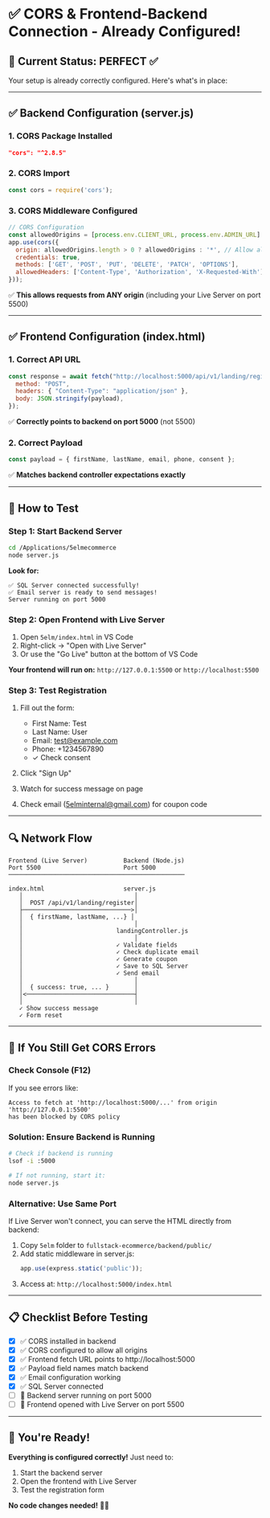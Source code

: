 # ✅ CORS & Frontend-Backend Connection - Already Configured!

## 🎯 Current Status: PERFECT ✅

Your setup is already correctly configured. Here's what's in place:

---

## ✅ Backend Configuration (server.js)

### 1. **CORS Package Installed**
```json
"cors": "^2.8.5"
```

### 2. **CORS Import**
```javascript
const cors = require('cors');
```

### 3. **CORS Middleware Configured**
```javascript
// CORS Configuration
const allowedOrigins = [process.env.CLIENT_URL, process.env.ADMIN_URL].filter(Boolean);
app.use(cors({
  origin: allowedOrigins.length > 0 ? allowedOrigins : '*', // Allow all origins if none specified
  credentials: true,
  methods: ['GET', 'POST', 'PUT', 'DELETE', 'PATCH', 'OPTIONS'],
  allowedHeaders: ['Content-Type', 'Authorization', 'X-Requested-With']
}));
```

✅ **This allows requests from ANY origin** (including your Live Server on port 5500)

---

## ✅ Frontend Configuration (index.html)

### 1. **Correct API URL**
```javascript
const response = await fetch("http://localhost:5000/api/v1/landing/register", {
  method: "POST",
  headers: { "Content-Type": "application/json" },
  body: JSON.stringify(payload),
});
```

✅ **Correctly points to backend on port 5000** (not 5500)

### 2. **Correct Payload**
```javascript
const payload = { firstName, lastName, email, phone, consent };
```

✅ **Matches backend controller expectations exactly**

---

## 🚀 How to Test

### Step 1: Start Backend Server
```bash
cd /Applications/5elmecommerce
node server.js
```

**Look for:**
```
✅ SQL Server connected successfully!
✅ Email server is ready to send messages!
Server running on port 5000
```

### Step 2: Open Frontend with Live Server
1. Open `5elm/index.html` in VS Code
2. Right-click → "Open with Live Server"
3. Or use the "Go Live" button at the bottom of VS Code

**Your frontend will run on:** `http://127.0.0.1:5500` or `http://localhost:5500`

### Step 3: Test Registration
1. Fill out the form:
   - First Name: Test
   - Last Name: User
   - Email: test@example.com
   - Phone: +1234567890
   - ✓ Check consent

2. Click "Sign Up"

3. Watch for success message on page

4. Check email (5elminternal@gmail.com) for coupon code

---

## 🔍 Network Flow

```
Frontend (Live Server)          Backend (Node.js)
Port 5500                       Port 5000
─────────────────────────────────────────────────
                                
index.html                      server.js
   │                               │
   │  POST /api/v1/landing/register│
   ├──────────────────────────────>│
   │  { firstName, lastName, ...} │
   │                               │
   │                          landingController.js
   │                               │
   │                          ✓ Validate fields
   │                          ✓ Check duplicate email
   │                          ✓ Generate coupon
   │                          ✓ Save to SQL Server
   │                          ✓ Send email
   │                               │
   │  { success: true, ... }       │
   │<──────────────────────────────┤
   │                               │
   ✓ Show success message
   ✓ Form reset
```

---

## 🐛 If You Still Get CORS Errors

### Check Console (F12)
If you see errors like:
```
Access to fetch at 'http://localhost:5000/...' from origin 'http://127.0.0.1:5500' 
has been blocked by CORS policy
```

### Solution: Ensure Backend is Running
```bash
# Check if backend is running
lsof -i :5000

# If not running, start it:
node server.js
```

### Alternative: Use Same Port
If Live Server won't connect, you can serve the HTML directly from backend:

1. Copy `5elm` folder to `fullstack-ecommerce/backend/public/`
2. Add static middleware in server.js:
   ```javascript
   app.use(express.static('public'));
   ```
3. Access at: `http://localhost:5000/index.html`

---

## 📋 Checklist Before Testing

- [x] ✅ CORS installed in backend
- [x] ✅ CORS configured to allow all origins
- [x] ✅ Frontend fetch URL points to http://localhost:5000
- [x] ✅ Payload field names match backend
- [x] ✅ Email configuration working
- [x] ✅ SQL Server connected
- [ ] 🔄 Backend server running on port 5000
- [ ] 🔄 Frontend opened with Live Server on port 5500

---

## 🎉 You're Ready!

**Everything is configured correctly!** Just need to:
1. Start the backend server
2. Open the frontend with Live Server
3. Test the registration form

**No code changes needed!** 🚀✅
